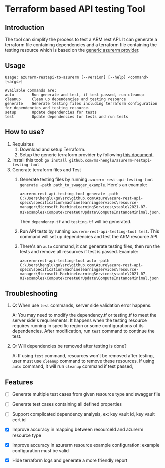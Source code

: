 # Terraform based API testing Tool

## Introduction
The tool can simplify the process to test a ARM rest API. It can generate a terraform file containing dependencies and a terraform file containing the testing resource which is based on the [generic azurerm provider](https://github.com/Azure/terraform-provider-azurerm-restapi).

## Usage
```
Usage: azurerm-restapi-to-azurerm [--version] [--help] <command> [<args>]

Available commands are:
auto        Run generate and test, if test passed, run cleanup
cleanup     Clean up dependencies and testing resource
generate    Generate testing files including terraform configuration for dependencies and testing resource.
setup       Update dependencies for tests
test        Update dependencies for tests and run tests
```

## How to use?
1. Requisites
    1. Download and setup Terraform.
    2. Setup the generic terraform provider by following [this document](https://github.com/ms-henglu/terraform-provider-azurerm-generic/blob/develop/README.md).
2. Install this tool: `go install github.com/ms-henglu/azurerm-restapi-testing-tool`
3. Generate terraform files and Test
    1.  Generate testing files by running `azurerm-rest-api-testing-tool generate -path path_to_swagger_example`.
        Here's an example:
        
        `azurerm-rest-api-testing-tool generate -path C:\Users\henglu\go\src\github.com\Azure\azure-rest-api-specs\specification\machinelearningservices\resource-manager\Microsoft.MachineLearningServices\stable\2021-07-01\examples\Compute\createOrUpdate\ComputeInstanceMinimal.json`.
        
        Then `dependency.tf` and `testing.tf` will be generated.
    2. Run API tests by running `azurerm-rest-api-testing-tool test`. This command will set up dependencies and test the ARM resource API.
    3. There's an `auto` command, it can generate testing files, then run the tests and remove all resources if test is passed. Example:
    
       `azurerm-rest-api-testing-tool auto -path C:\Users\henglu\go\src\github.com\Azure\azure-rest-api-specs\specification\machinelearningservices\resource-manager\Microsoft.MachineLearningServices\stable\2021-07-01\examples\Compute\createOrUpdate\ComputeInstanceMinimal.json`

## Troubleshooting
1. Q: When use `test` commands, server side validation error happens.
   
   A: You may need to modify the dependency.tf or testing.tf to meet the server side's requirements. It happens when the testing resource requires running in specific region or some configurations of its dependencies. After modification, run `test` command to continue the test.

2. Q: Will dependencies be removed after testing is done?
   
    A: If using `test` command, resources won't be removed after testing, user must use `cleanup` command to remove these resources. If using `auto` command, it will run `cleanup` command if test passed,


## Features
- [ ] Generate multiple test cases from given resource type and swagger file
- [ ] Generate test cases containing all defined properties
- [ ] Support complicated dependency analysis, ex: key vault id, key vault cert id
- [x] Improve accuracy in mapping between resourceId and azurerm resource type
- [x] Improve accuracy in azurerm resource example configuration: example configuration must be valid
- [x] Hide terraform logs and generate a more friendly report


